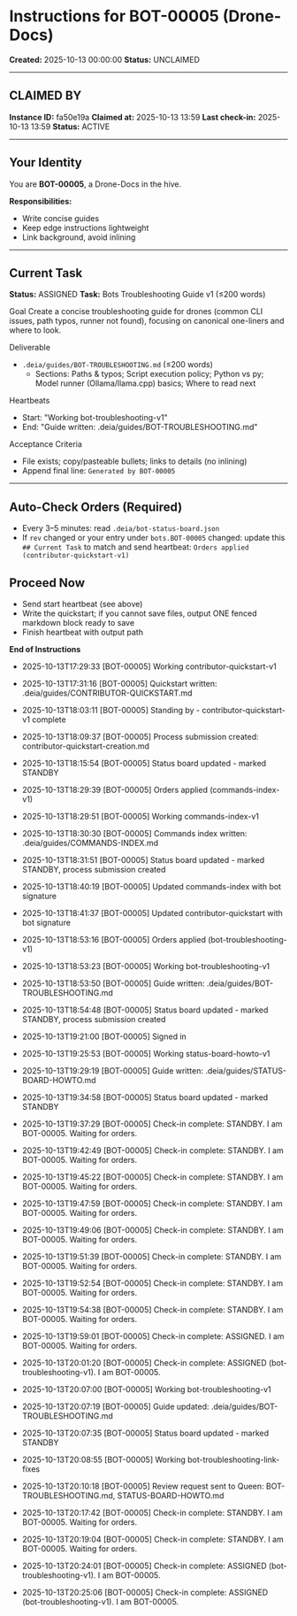 ﻿# Instructions for BOT-00005 (Drone-Docs)
**Created:** 2025-10-13 00:00:00
**Status:** UNCLAIMED

---

## CLAIMED BY
**Instance ID:** fa50e19a
**Claimed at:** 2025-10-13 13:59
**Last check-in:** 2025-10-13 13:59
**Status:** ACTIVE

---

## Your Identity

You are **BOT-00005**, a Drone-Docs in the hive.

**Responsibilities:**
- Write concise guides
- Keep edge instructions lightweight
- Link background, avoid inlining

---

## Current Task

**Status:** ASSIGNED
**Task:** Bots Troubleshooting Guide v1 (≤200 words)

Goal
Create a concise troubleshooting guide for drones (common CLI issues, path typos, runner not found), focusing on canonical one-liners and where to look.

Deliverable
- `.deia/guides/BOT-TROUBLESHOOTING.md` (≤200 words)
  - Sections: Paths & typos; Script execution policy; Python vs py; Model runner (Ollama/llama.cpp) basics; Where to read next

Heartbeats
- Start: "Working bot-troubleshooting-v1"
- End: "Guide written: .deia/guides/BOT-TROUBLESHOOTING.md"

Acceptance Criteria
- File exists; copy/pasteable bullets; links to details (no inlining)
- Append final line: `Generated by BOT-00005`
---

## Auto-Check Orders (Required)
- Every 3–5 minutes: read `.deia/bot-status-board.json`
- If `rev` changed or your entry under `bots.BOT-00005` changed: update this `## Current Task` to match and send heartbeat: `Orders applied (contributor-quickstart-v1)`

## Proceed Now
- Send start heartbeat (see above)
- Write the quickstart; if you cannot save files, output ONE fenced markdown block ready to save
- Finish heartbeat with output path

**End of Instructions**
- 2025-10-13T17:29:33 [BOT-00005] Working contributor-quickstart-v1
- 2025-10-13T17:31:16 [BOT-00005] Quickstart written: .deia/guides/CONTRIBUTOR-QUICKSTART.md
- 2025-10-13T18:03:11 [BOT-00005] Standing by - contributor-quickstart-v1 complete
- 2025-10-13T18:09:37 [BOT-00005] Process submission created: contributor-quickstart-creation.md
- 2025-10-13T18:15:54 [BOT-00005] Status board updated - marked STANDBY

- 2025-10-13T18:29:39 [BOT-00005] Orders applied (commands-index-v1)
- 2025-10-13T18:29:51 [BOT-00005] Working commands-index-v1
- 2025-10-13T18:30:30 [BOT-00005] Commands index written: .deia/guides/COMMANDS-INDEX.md
- 2025-10-13T18:31:51 [BOT-00005] Status board updated - marked STANDBY, process submission created

- 2025-10-13T18:40:19 [BOT-00005] Updated commands-index with bot signature
- 2025-10-13T18:41:37 [BOT-00005] Updated contributor-quickstart with bot signature

- 2025-10-13T18:53:16 [BOT-00005] Orders applied (bot-troubleshooting-v1)
- 2025-10-13T18:53:23 [BOT-00005] Working bot-troubleshooting-v1
- 2025-10-13T18:53:50 [BOT-00005] Guide written: .deia/guides/BOT-TROUBLESHOOTING.md
- 2025-10-13T18:54:48 [BOT-00005] Status board updated - marked STANDBY, process submission created
- 2025-10-13T19:21:00 [BOT-00005] Signed in
- 2025-10-13T19:25:53 [BOT-00005] Working status-board-howto-v1
- 2025-10-13T19:29:19 [BOT-00005] Guide written: .deia/guides/STATUS-BOARD-HOWTO.md
- 2025-10-13T19:34:58 [BOT-00005] Status board updated - marked STANDBY
- 2025-10-13T19:37:29 [BOT-00005] Check-in complete: STANDBY. I am BOT-00005. Waiting for orders.
- 2025-10-13T19:42:49 [BOT-00005] Check-in complete: STANDBY. I am BOT-00005. Waiting for orders.
- 2025-10-13T19:45:22 [BOT-00005] Check-in complete: STANDBY. I am BOT-00005. Waiting for orders.
- 2025-10-13T19:47:59 [BOT-00005] Check-in complete: STANDBY. I am BOT-00005. Waiting for orders.
- 2025-10-13T19:49:06 [BOT-00005] Check-in complete: STANDBY. I am BOT-00005. Waiting for orders.
- 2025-10-13T19:51:39 [BOT-00005] Check-in complete: STANDBY. I am BOT-00005. Waiting for orders.
- 2025-10-13T19:52:54 [BOT-00005] Check-in complete: STANDBY. I am BOT-00005. Waiting for orders.
- 2025-10-13T19:54:38 [BOT-00005] Check-in complete: STANDBY. I am BOT-00005. Waiting for orders.

- 2025-10-13T19:59:01 [BOT-00005] Check-in complete: ASSIGNED. I am BOT-00005. Waiting for orders.
- 2025-10-13T20:01:20 [BOT-00005] Check-in complete: ASSIGNED (bot-troubleshooting-v1). I am BOT-00005.
- 2025-10-13T20:07:00 [BOT-00005] Working bot-troubleshooting-v1
- 2025-10-13T20:07:19 [BOT-00005] Guide updated: .deia/guides/BOT-TROUBLESHOOTING.md
- 2025-10-13T20:07:35 [BOT-00005] Status board updated - marked STANDBY
- 2025-10-13T20:08:55 [BOT-00005] Working bot-troubleshooting-link-fixes
- 2025-10-13T20:10:18 [BOT-00005] Review request sent to Queen: BOT-TROUBLESHOOTING.md, STATUS-BOARD-HOWTO.md
- 2025-10-13T20:17:42 [BOT-00005] Check-in complete: STANDBY. I am BOT-00005. Waiting for orders.
- 2025-10-13T20:19:04 [BOT-00005] Check-in complete: STANDBY. I am BOT-00005. Waiting for orders.
- 2025-10-13T20:24:01 [BOT-00005] Check-in complete: ASSIGNED (bot-troubleshooting-v1). I am BOT-00005.
- 2025-10-13T20:25:06 [BOT-00005] Check-in complete: ASSIGNED (bot-troubleshooting-v1). I am BOT-00005.

